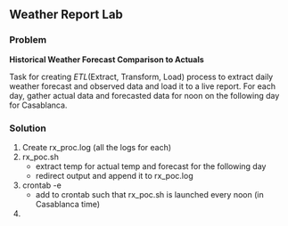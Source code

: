 ## Weather Report Lab

###  Problem

**Historical Weather Forecast Comparison to Actuals**

Task for creating *ETL*(Extract, Transform, Load) process to extract daily weather forecast and observed data and load it to a live report.
For each day, gather actual data and forecasted data for noon on the following day for Casablanca.

### Solution

1. Create rx_proc.log (all the logs for each)
2. rx_poc.sh
    - extract temp for actual temp and forecast for the following day
    - redirect output and append it to rx_poc.log
3. crontab -e
    - add to crontab such that rx_poc.sh is launched every noon (in Casablanca time)
4.
